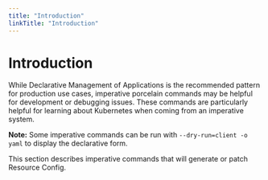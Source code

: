 ```yaml
---
title: "Introduction"
linkTitle: "Introduction"
---
```



# Introduction

While Declarative Management of Applications is the recommended pattern for production
use cases, imperative porcelain commands may be helpful for development or debugging
issues.  These commands are particularly helpful for learning about Kubernetes when coming
from an imperative system.

**Note:** Some imperative commands can be run with `--dry-run=client -o yaml` to display the declarative
form.

This section describes imperative commands that will generate or patch Resource Config.